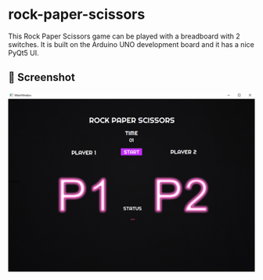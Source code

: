 # rock-paper-scissors

This Rock Paper Scissors game can be played with a breadboard with 2 switches. It is built on the Arduino UNO development board and it has a nice PyQt5 UI.

## 📸 Screenshot

![screenshot](./@readme-src/screenshot.png)
